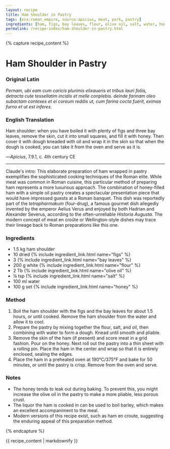 ```yaml
---
layout: recipe
title: Ham Shoulder in Pastry
tags: [era:roman_empire, source:apicius, meat, pork, pastry]
ingredients: [ham, figs, bay leaves, flour, olive oil, salt, water, honey]
permalink: /recipe-index/ham-shoulder-in-pastry.html
---
```


{% capture recipe_content %}
# Ham Shoulder in Pastry

### Original Latin
*Pernam, ubi eam cum caricis plurimis elixaueris et tribus lauri foliis, detracta cute tessellatim incidis et melle conplebis. deinde farinam oleo subactam contexes et ei coreum reddis ut, cum farina cocta fuerit, eximas furno et ut est inferes.*

### English Translation
Ham shoulder: when you have boiled it with plenty of figs and three bay leaves, remove the skin, cut it into small squares, and fill it with honey. Then cover it with dough kneaded with oil and wrap it in the skin so that when the dough is cooked, you can take it from the oven and serve as it is.

—*Apicius*, 7.9.1, c. 4th century CE

___

Claude's intro: This elaborate preparation of ham wrapped in pastry exemplifies the sophisticated cooking techniques of the Roman elite. While meat was common in Roman cuisine, this particular method of preparing ham represents a more luxurious approach. The combination of honey-filled ham with a simple oil pastry creates a spectacular presentation piece that would have impressed guests at a Roman banquet. This dish was reportedly part of the *tetrapharmakum* (four-drug), a famous gourmet dish allegedly invented by the emperor Aelius Verus and enjoyed by both Hadrian and Alexander Severus, according to the often-unreliable *Historia Augusta*. The modern concept of meat en croûte or Wellington-style dishes may trace their lineage back to Roman preparations like this one.

### Ingredients
- 1.5 kg ham shoulder
- 10 dried {% include ingredient_link.html name="figs" %}
- 3 {% include ingredient_link.html name="bay leaves" %}
- 200 g white {% include ingredient_link.html name="flour" %}
- 2 Tb {% include ingredient_link.html name="olive oil" %}
- ¼ tsp {% include ingredient_link.html name="salt" %}
- 100 ml water
- 100 g set {% include ingredient_link.html name="honey" %}

### Method
1. Boil the ham shoulder with the figs and the bay leaves for about 1.5 hours, or until cooked. Remove the ham shoulder from the water and allow it to cool.
2. Prepare the pastry by mixing together the flour, salt, and oil, then combining with water to form a dough. Knead until smooth and pliable.
3. Remove the skin of the ham (if present) and score meat in a grid fashion. Pour on the honey. Next roll out the pastry into a thin sheet with a rolling pin. Place the ham in the center and wrap so that it is entirely enclosed, sealing the edges.
4. Place the ham in a preheated oven at 190°C/375°F and bake for 50 minutes, or until the pastry is crisp. Remove from the oven and serve.

### Notes
- The honey tends to leak out during baking. To prevent this, you might increase the olive oil in the pastry to make a more pliable, less porous crust.
- The liquor the ham is cooked in can be used to boil barley, which makes an excellent accompaniment to the meal.
- Modern versions of this recipe exist, such as ham en croute, suggesting the enduring appeal of this preparation method.

{% endcapture %}

{{ recipe_content | markdownify }}